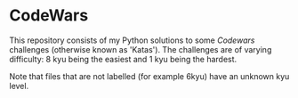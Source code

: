 # CodeWars
This repository consists of my Python solutions to some *Codewars* challenges (otherwise known as 'Katas').
The challenges are of varying difficulty: 8 kyu being the easiest and 1 kyu being the hardest.

Note that files that are not labelled (for example 6kyu) have an unknown kyu level.
